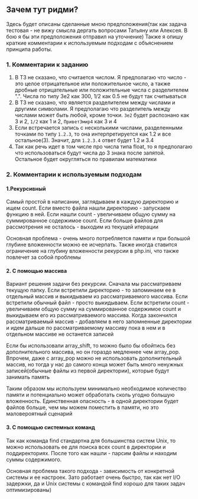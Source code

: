 ## Зачем тут ридми?

Здесь будет описаны сделанные мною предположения(так как задача тестовая - не вижу смысла дергать вопросами Татьяну или Алексея. В бою я бы эти предположения отправил на уточнение)
Также я опишу краткие комментарии к используемым подходам с объяснением принципа работы.

### 1. Комментарии к заданию

1. В ТЗ не сказано, что считается числом. Я предполагаю что число - это целое отрицательное или положительное число, а также дробные отрицательные или положительные числа с разделителем ".". Числа по типу 3e2 как 300, 1/2 как 0.5 не будут так считываться
2. В ТЗ не сказано, что является разделителем между числами и другими символами. Я предполагаю что разделитель между числами может быть любой, кроме точки. `3e2` будет распознано как 3 и 2, `1/2` как 1 и 2, `Привет3мир4` как 3 и 4
3. Если встречается запись с несколькими числами, разделенными точками по типу `1.2.3`, то она интерпретируется как 1.2 и все остальное(3). Значит, для `1.2.3.4` ответ будет 1.2 и 3.4
4. Так как речь идет в том числе про числа типа float, то я предполагаю что использоваться будут числа до 3 знака после запятой. Остальное будет округляться по правилам математики

### 2. Комментарии к используемым подходам

#### 1.Рекурсивный

Самый простой в написании, заглядываем в каждую директорию и ищем count. Если вместо файла нашли директорию - запускаем функцию в ней. Если нашли count - увеличиваем общую сумму на суммированное содержимое count. Если больше файлов для рассмотрения не осталось - выходим из текущей итерации

Основная проблема - очень много потребляется памяти и при большой глубине вложенности можно ее исчерпать. Также иногда ставится ограничение на глубину вложенности рекурсии в php.ini, что также повлечет за собой проблемы

#### 2. С помощью массива

Вариант решения задачи без рекурсии. Сначала мы рассматриваем текущую папку. Если встретили директорию - то запоминаем ее в отдельный массив и выкидываем из рассматриваемого массива. Если встретили обычный файл - просто выкидываем. Если встретили count - увеличиваем общую сумму на суммированное содержимое count и выкидываем его из рассматриваемого массива. Когда закончился рассматриваемый массив - добавляем в него запомненные директории и идем дальше по рассматриваемому массиву пока в нем и в отдельном массиве не останется записей

Если бы использовали array_shift, то можно было бы обойтись без дополнительного массива, но он гораздо медленнее чем array_pop. Впрочем, даже с array_pop можно не использовать дополнительный массив, но тогда у нас до самого конца может быть много ненужных записей(обычные файлы из первой директории), которые будут занимать память

Таким образом мы используем минимально необходимое количество памяти и потенциально может обработать сколь угодно большую вложенность. Единственная опасность - в одной директории будет файлов больше, чем мы можем поместить в памяти, но это маловероятный сценарий

#### 3. С помощью системных команд

Так как команда find стандартна для большинства систем Unix, то можно использовать ее для поиска всех count в директории и поддиректориях. После того как нашли - парсим файлы и находим суммы содержимого.

Основная проблема такого подхода - зависимость от конкретной системы и ее настроек. Зато работает очень быстро, так как нет I/O задержки, да и Unix системы с командой find хорошо для таких задач оптимизированы)